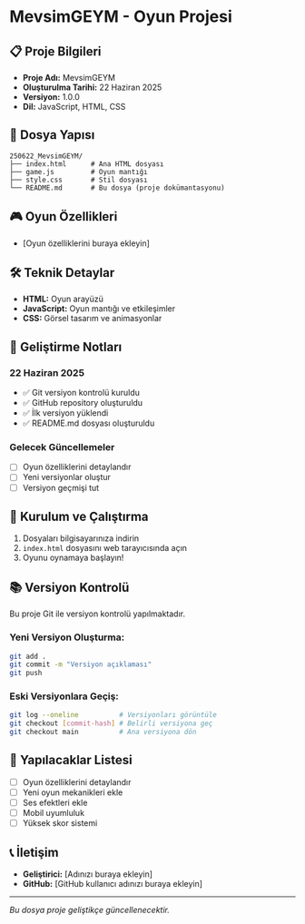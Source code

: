 # MevsimGEYM - Oyun Projesi

## 📋 Proje Bilgileri
- **Proje Adı:** MevsimGEYM
- **Oluşturulma Tarihi:** 22 Haziran 2025
- **Versiyon:** 1.0.0
- **Dil:** JavaScript, HTML, CSS

## 📁 Dosya Yapısı
```
250622_MevsimGEYM/
├── index.html      # Ana HTML dosyası
├── game.js         # Oyun mantığı
├── style.css       # Stil dosyası
└── README.md       # Bu dosya (proje dokümantasyonu)
```

## 🎮 Oyun Özellikleri
- [Oyun özelliklerini buraya ekleyin]

## 🛠️ Teknik Detaylar
- **HTML:** Oyun arayüzü
- **JavaScript:** Oyun mantığı ve etkileşimler
- **CSS:** Görsel tasarım ve animasyonlar

## 📝 Geliştirme Notları

### 22 Haziran 2025
- ✅ Git versiyon kontrolü kuruldu
- ✅ GitHub repository oluşturuldu
- ✅ İlk versiyon yüklendi
- ✅ README.md dosyası oluşturuldu

### Gelecek Güncellemeler
- [ ] Oyun özelliklerini detaylandır
- [ ] Yeni versiyonlar oluştur
- [ ] Versiyon geçmişi tut

## 🔧 Kurulum ve Çalıştırma
1. Dosyaları bilgisayarınıza indirin
2. `index.html` dosyasını web tarayıcısında açın
3. Oyunu oynamaya başlayın!

## 📚 Versiyon Kontrolü
Bu proje Git ile versiyon kontrolü yapılmaktadır.

### Yeni Versiyon Oluşturma:
```bash
git add .
git commit -m "Versiyon açıklaması"
git push
```

### Eski Versiyonlara Geçiş:
```bash
git log --oneline          # Versiyonları görüntüle
git checkout [commit-hash] # Belirli versiyona geç
git checkout main          # Ana versiyona dön
```

## 🎯 Yapılacaklar Listesi
- [ ] Oyun özelliklerini detaylandır
- [ ] Yeni oyun mekanikleri ekle
- [ ] Ses efektleri ekle
- [ ] Mobil uyumluluk
- [ ] Yüksek skor sistemi

## 📞 İletişim
- **Geliştirici:** [Adınızı buraya ekleyin]
- **GitHub:** [GitHub kullanıcı adınızı buraya ekleyin]

---
*Bu dosya proje geliştikçe güncellenecektir.* 